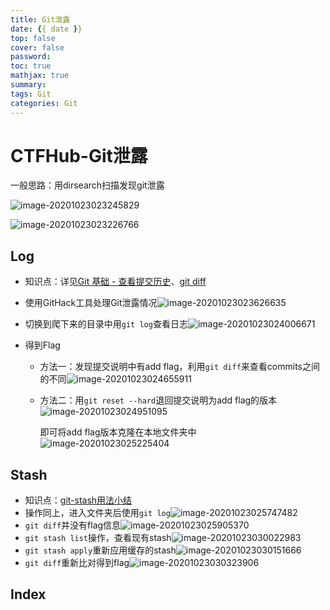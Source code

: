 ```yaml
---
title: Git泄露
date: {{ date }}
top: false
cover: false
password:
toc: true
mathjax: true
summary:
tags: Git
categories: Git
---
```




# CTFHub-Git泄露

一般思路：用dirsearch扫描发现git泄露

![image-20201023023245829](https://gitee.com/h1ler/tuci/raw/master/null/image-20201023023245829.png)

![image-20201023023226766](https://gitee.com/h1ler/tuci/raw/master/null/image-20201023023226766.png)

## Log

- 知识点：详见[Git 基础 - 查看提交历史](https://git-scm.com/book/zh/v2/Git-%E5%9F%BA%E7%A1%80-%E6%9F%A5%E7%9C%8B%E6%8F%90%E4%BA%A4%E5%8E%86%E5%8F%B2)、[git diff](https://git-scm.com/docs/git-diff)

- 使用GitHack工具处理Git泄露情况![image-20201023023626635](https://gitee.com/h1ler/tuci/raw/master/null/image-20201023023626635.png)

- 切换到爬下来的目录中用`git log`查看日志![image-20201023024006671](https://gitee.com/h1ler/tuci/raw/master/null/image-20201023024006671.png)

- 得到Flag

  - 方法一：发现提交说明中有add flag，利用`git diff`来查看commits之间的不同![image-20201023024655911](https://gitee.com/h1ler/tuci/raw/master/null/image-20201023024655911.png)

  - 方法二：用`git reset --hard`退回提交说明为add flag的版本![image-20201023024951095](https://gitee.com/h1ler/tuci/raw/master/null/image-20201023024951095.png)

    即可将add flag版本克隆在本地文件夹中![image-20201023025225404](https://gitee.com/h1ler/tuci/raw/master/null/image-20201023025225404.png)

## Stash

- 知识点：[git-stash用法小结](https://www.cnblogs.com/tocy/p/git-stash-reference.html)
- 操作同上，进入文件夹后使用`git log`![image-20201023025747482](https://gitee.com/h1ler/tuci/raw/master/null/image-20201023025747482.png)
- `git diff`并没有flag信息![image-20201023025905370](https://gitee.com/h1ler/tuci/raw/master/null/image-20201023025905370.png)
- `git stash list`操作，查看现有stash![image-20201023030022983](https://gitee.com/h1ler/tuci/raw/master/null/image-20201023030022983.png)
- `git stash apply`重新应用缓存的stash![image-20201023030151666](https://gitee.com/h1ler/tuci/raw/master/null/image-20201023030151666.png)
- `git diff`重新比对得到flag![image-20201023030323906](https://gitee.com/h1ler/tuci/raw/master/null/image-20201023030323906.png)

## Index

